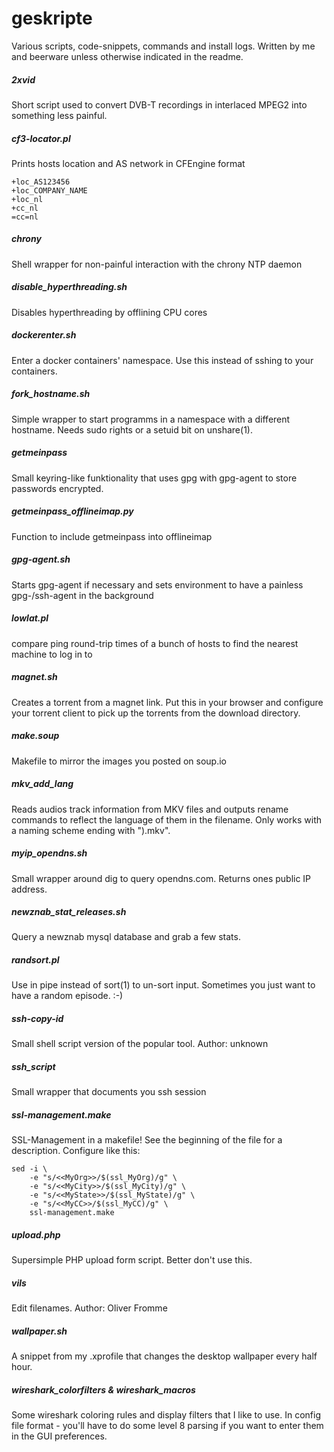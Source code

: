 geskripte
=========

Various scripts, code-snippets, commands and install logs. Written by me and beerware unless otherwise indicated in the readme.

##### 2xvid
Short script used to convert DVB-T recordings in interlaced MPEG2 into something less painful.

##### cf3-locator.pl
Prints hosts location and AS network in CFEngine format

```Shell
+loc_AS123456
+loc_COMPANY_NAME
+loc_nl
+cc_nl
=cc=nl
```

##### chrony
Shell wrapper for non-painful interaction with the chrony NTP daemon

##### disable\_hyperthreading.sh
Disables hyperthreading by offlining CPU cores

##### dockerenter.sh
Enter a docker containers' namespace. Use this instead of sshing to your containers.

##### fork\_hostname.sh
Simple wrapper to start programms in a namespace with a different hostname. Needs sudo rights or a setuid bit on unshare(1).

##### getmeinpass
Small keyring-like funktionality that uses gpg with gpg-agent to store passwords encrypted.

##### getmeinpass\_offlineimap.py
Function to include getmeinpass into offlineimap

##### gpg-agent.sh
Starts gpg-agent if necessary and sets environment to have a painless gpg-/ssh-agent in the background

##### lowlat.pl
compare ping round-trip times of a bunch of hosts to find the nearest machine to log in to

##### magnet.sh
Creates a torrent from a magnet link. Put this in your browser and configure your torrent client to pick up the torrents from the download directory.

##### make.soup
Makefile to mirror the images you posted on soup.io

##### mkv\_add\_lang
Reads audios track information from MKV files and outputs rename commands to reflect the language of them in the filename. Only works with a naming scheme ending with ").mkv".

##### myip\_opendns.sh
Small wrapper around dig to query opendns.com. Returns ones public IP address.

##### newznab\_stat\_releases.sh
Query a newznab mysql database and grab a few stats.

##### randsort.pl
Use in pipe instead of sort(1) to un-sort input. Sometimes you just want to have a random episode. :-)

##### ssh-copy-id
Small shell script version of the popular tool. Author: unknown

##### ssh\_script
Small wrapper that documents you ssh session

##### ssl-management.make
SSL-Management in a makefile! See the beginning of the file for a description. Configure like this:

```Shell
sed -i \
	-e "s/<<MyOrg>>/$(ssl_MyOrg)/g" \
	-e "s/<<MyCity>>/$(ssl_MyCity)/g" \
	-e "s/<<MyState>>/$(ssl_MyState)/g" \
	-e "s/<<MyCC>>/$(ssl_MyCC)/g" \
	ssl-management.make
```

##### upload.php
Supersimple PHP upload form script. Better don't use this.

##### vils
Edit filenames. Author: Oliver Fromme

##### wallpaper.sh
A snippet from my .xprofile that changes the desktop wallpaper every half hour.

##### wireshark\_colorfilters & wireshark\_macros
Some wireshark coloring rules and display filters that I like to use. In config file format - you'll have to do some level 8 parsing if you want to enter them in the GUI preferences.
